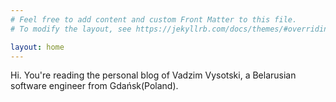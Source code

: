 ```yaml
---
# Feel free to add content and custom Front Matter to this file.
# To modify the layout, see https://jekyllrb.com/docs/themes/#overriding-theme-defaults

layout: home
---
```

Hi. You're reading the personal blog of Vadzim Vysotski, a Belarusian software engineer from Gdańsk(Poland).